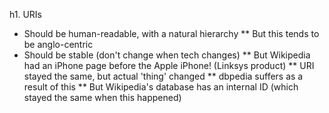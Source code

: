 h1. URIs
* Should be human-readable, with a natural hierarchy
** But this tends to be anglo-centric
* Should be stable (don't change when tech changes)
** But Wikipedia had an iPhone page before the Apple iPhone! (Linksys product)
** URI stayed the same, but actual 'thing' changed
** dbpedia suffers as a result of this
** But Wikipedia's database has an internal ID (which stayed the same when this happened)
